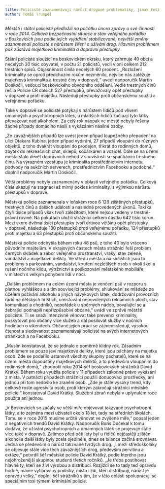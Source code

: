 ```yaml
---
title: Policisté zaznamenávají nárůst drogové problematiky, jinak řeší hlavně majetkové a dopravní přestupky
author: Tomáš Trumpeš
---
```


*Městští i státní policisté předložili na počátku února zprávy o své činnosti v roce 2014. Celková bezpečnostní situace a stav veřejného pořádku v Boskovicích jsou podle jejich vyjádření stabilizované, největší změny zaznamenali policisté s nárůstem šíření a užívání drog. Hlavním problémem pak zůstává majetková kriminalita a dopravní přestupky.*

Státní policisté sloužící na boskovickém okrsku, který zahrnuje 40 obcí a necelých 30 tisíc obyvatel, v počtu 21 policistů, vedli vloni celkem 212 trestních spisů. Objasněnost činila necelých 60 procent. „Rozložení kriminality se oproti předchozím rokům nezměnilo, nejvíce nás zatěžuje majetková kriminalita a trestné činy v dopravě,“ uvedl nadporučík Martin Doskočil, vedoucí boskovického obvodního oddělení. Vedle trestných činů řešila Policie ČR dalších 527 přestupků, převažovaly opět přestupky v dopravě a proti majetku. Následují přestupky proti občanskému soužití a veřejnému pořádku.

Také v dopravě se policisté potýkají s nárůstem řidičů pod vlivem omamných a psychotropních látek, u mladších řidičů začínají tyto látky převažovat nad alkoholem. Za celý rok naopak ve městě nebyly řešeny žádné případy domácího násilí s vykázáním násilné osoby.

„Ze závažnějších případů lze uvést jeden případ loupežného přepadení na ulici Otakara Kubína, jeden případ vydírání, 27 případů vloupání do různých objektů, z toho dvakrát vloupání do prodejen, třikrát do rodinných domů, zbytek do rekreačních chat, sklepů, kočárkáren a vozidel. Dále se na území města stalo devět dopravních nehod v souvislosti se spácháním trestného činu. Na výrazném vzestupu je kriminalita prostřednictvím internetu, podvody na aukčních serverech, prostřednictvím Facebooku a podobně,“ doplnil nadporučík Martin Doskočil. 

Větší problémy nebyly zaznamenány v oblasti veřejného pořádku. Celková čísla ukazují na stagnaci až mírný pokles kriminality, s výjimkou nárůstu přestupků v dopravě.

Městská policie zaznamenala v loňském roce 6 128 zjištěných přestupků, trestných činů a dalších událostí a následně provedených úkonů. Takřka čtyři tisíce případů však tvoří záležitosti, které nejsou vedeny v trestně-právní rovině. Na pokutách uložili strážníci celkem částku 642 tisíc korun. Mezi skoro dvěma tisíci přestupky tvoří drtivou většinu opět přestupky v dopravě, následuje 180 přestupků proti veřejnému pořádku, 124 přestupků proti majetku a 63 přestupků proti občanskému soužití.

Městská policie odchytila během roku 48 psů, z toho 40 bylo vráceno původním majitelům. V okrajových částech města strážníci řeší problém černých skládek a zábor veřejného prostranství, vraky, stav zeleně, vandalství a majetkové delikty. Ve středu města a na sídlištích jsou to problémy s parkováním, vandalství, kouření nezletilých osob v okolí škol a rušení nočního klidu, výtržnictví a poškozování městského mobiliáře v místech s velkým pohybem lidí v noci. 

„Dalším problémem na celém území města je venčení psů v rozporu s platnou vyhláškou a s tím související problémy, shlukování se mládeže za účelem požívání alkoholu a jiných návykových látek, dodržování provozních řádů na dětských hřištích, umisťování nepovolených reklamních ploch, stav komunikací a chodníků, nepořádek u sběrných nádob, povalující se a žebrající podnapilí nepřizpůsobiví občané,“ uvádí ve zprávě městští policisté. Ti se snaží intenzivně věnovat také prevenci kriminality, poskytovat pro občany více služeb a dál posilovat služby v nočních hodinách o víkendech. Občané jejich práci se zájmem sledují, vysokou čtenost a sledovanost zaznamenávají policisté na svých internetových stránkách a na Facebooku.

„Musím konstatovat, že se jednalo o poměrně klidný rok. Zásadním problémem se pouze jeví majetkové delikty, které jsou páchány na majetku osob. Zde se podařilo ustanovit všechny skupiny pachatelů, které se na území města dopouštěly majetkových deliktů, a to především vloupáním do rodinných domů,“ zhodnotil roku 2014 šéf boskovických strážníků David Krátký. Během roku využila policie v 11 případech zákonné právo vykázání z místa. V patnácti případech strážníci použili donucovací prostředky, ani jednou při tom nedošlo ke zranění osob. „Zde je stále vysoký trend, kdy celkově roste agresivita osob, proti kterým zakročují strážníci městské policie,“ konstatoval David Krátký. Služební zbraň nebyla v uplynulém roce použita ani jednou.

„V Boskovicích se začaly ve větší míře objevovat takzvané psychotropní látky, a to zejména mezi uživateli okolo 18 let, tedy na středních školách. Tomu se v roce 2015 musíme určitě věnovat ve zvýšené míře,“ popsal jeden z negativních trendů David Krátký. Nadporučík Boris Dočekal k tomu dodává, že užívání psychotropních a omamných látek se projevuje stále více také v dopravě. Zatímco před pěti lety byl u řidičů nejčastěji zjištěn alkohol a další látky byly zcela ojedinělé, dnes se bilance začíná srovnávat. Jedná se především o nárůst takzvaně tvrdých drog. „I mezi středoškoláky se objevuje stále více těch závažnějších drog, především pervitinu a extáze,“ potvrdil šéf městské policie David Krátký, podle kterého jsou nejohroženější skupinou studenti třetích ročníků. „Je třeba postihovat hlavně ty, kteří se živí výrobou a distribucí. Rozjíždí se to tady teď opravdu hodně, máme vytipovány podniky, místa i lidi, kteří distribuují, nárůst je opravdu velký,“ doplnil šéf strážníků s tím, že v této oblasti spolupracují se speciálním toxi týmem kriminální policie.